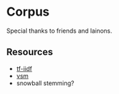 # Corpus

Special thanks to friends and lainons.

## Resources

- [tf-iidf](https://en.m.wikipedia.org/wiki/Tf%E2%80%93idf)
- [vsm](https://en.wikipedia.org/wiki/Vector_space_model)
- snowball stemming?

